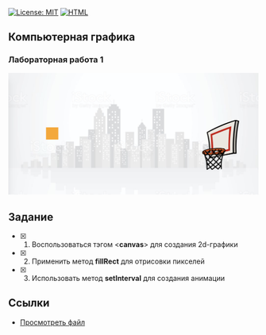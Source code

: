 [![License: MIT](https://img.shields.io/badge/License-MIT-blue.svg)](/LICENSE) [![HTML](https://img.shields.io/badge/HTML-Просмотреть%20файл-brightgreen.svg)](https://cdn.rawgit.com/SimonRussia/CG_lab01/05736cab/lab_01.html)

## Компьютерная графика
### Лабораторная работа 1
<img src="images/screenshot.jpg" width="600" height="whatever">

## Задание
- [X] 1. Воспользоваться тэгом <**canvas**> для создания 2d-графики
- [X] 2. Применить метод **fillRect** для отрисовки пикселей
- [X] 3. Использовать метод **setInterval** для создания анимации


## Ссылки
- [Просмотреть файл](https://cdn.rawgit.com/SimonRussia/CG_lab01/05736cab/lab_01.html)
